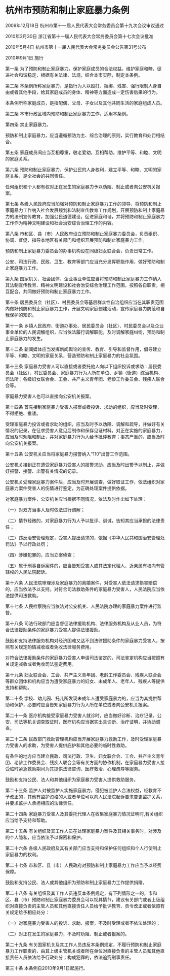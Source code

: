 # 杭州市预防和制止家庭暴力条例

2009年12月18日 杭州市第十一届人民代表大会常务委员会第十九次会议审议通过

2010年3月30日 浙江省第十一届人民代表大会常务委员会第十七次会议批准

2010年5月4日 杭州市第十一届人民代表大会常务委员会公告第31号公布

2010年9月1日 施行

<!-- INFO END -->

第一条 为了预防和制止家庭暴力，保护家庭成员的合法权益，维护家庭和睦，促进社会和谐稳定，根据有关法律、法规，结合本市实际，制定本条例。

第二条 本条例所称家庭暴力，是指行为人以殴打、捆绑、残害、强行限制人身自由或者其他手段，给其家庭成员的身体、精神等方面造成一定伤害后果的行为。

本条例所称家庭成员，是指配偶、父母、子女以及其他共同生活的家庭组成人员。

第三条 本市行政区域内预防和制止家庭暴力工作，适用本条例。

第四条 禁止家庭暴力。

预防和制止家庭暴力，应当遵循预防为主、综合治理的原则，实行教育和处罚相结合。

第五条 家庭成员间应当互相尊重，敬老爱幼，互相帮助，维护平等、和睦、文明的家庭关系。

第六条 预防和制止家庭暴力，保护公民的人身权利，建立平等、和睦、文明的家庭关系，是全社会的共同责任。

任何组织和个人都有权对正在发生的家庭暴力予以劝阻、制止或者向公安机关报案。

第七条 各级人民政府应当加强对预防和制止家庭暴力工作的领导，将预防和制止家庭暴力工作纳入社会发展规划和法制宣传教育工作规划，开展预防和制止家庭暴力的法制宣传教育，加强公民道德建设，促进家庭和谐，并将预防和制止家庭暴力工作作为精神文明建设和社会治安综合治理工作的内容。

第八条 市和区、县（市）人民政府设立预防和制止家庭暴力委员会，负责组织、协调、督促、指导本地区有关部门和组织开展预防和制止家庭暴力工作。

预防和制止家庭暴力委员会的办事机构设在同级妇女联合会，负责日常工作。

公安、司法行政、民政、卫生、教育等部门应当充分发挥职能作用，做好预防和制止家庭暴力工作。

第九条 国家机关、社会团体、企业事业单位应当将预防和制止家庭暴力工作纳入其法制宣传教育、精神文明建设和社会治安综合治理工作范围，按照各自职责，相互配合，共同做好预防和制止家庭暴力工作。

第十条 居民委员会（社区）、村民委员会等基层群众性自治组织应当在其职责范围内做好预防和制止家庭暴力工作，开展文明家庭创建活动，宣传家庭暴力防范和自我保护的知识。

第十一条 乡镇人民政府、街道办事处、居民委员会（社区）、村民委员会以及企业事业单位的人民调解组织，应当依法履行调解职能，及时调解家庭纠纷，预防和制止家庭暴力的发生。

第十二条 新闻媒体应当发挥新闻舆论的宣传、教育、引导和监督作用，倡导建立平等、和睦、文明的家庭关系，营造预防和制止家庭暴力的社会氛围。

第十三条 家庭暴力受害人可以直接或者委托他人向以下组织投诉或求助：居民委员会（社区）、村民委员会、家庭暴力行为人所在单位、乡镇（街道）综治机构、司法所；各级妇女联合会、工会、共产主义青年团、老龄工作委员会、残疾人联合会等。

家庭暴力受害人也可以直接向公安机关报案。

第十四条 首先接到家庭暴力受害人报案或者投诉、求助的组织，应当及时受理，不得拒绝、推诿。

受理家庭暴力投诉或者求助的组织，应当及时予以劝阻、调解和疏导，并做好有关情况的记录，在征求受害人意见后制作和保存见证材料。对正在实施的家庭暴力，应当及时劝阻和制止，并对家庭暴力行为人给予批评教育；事态严重的，应当及时向公安机关报案。

第十五条 公安机关应当将家庭暴力报警纳入“110”出警工作范围。

公安机关接到正在遭受家庭暴力受害人的报警求助，应当及时出警予以制止，并做好报警、接警、出警有关情况的记录。

公安机关受理家庭暴力案件后，应当及时开展调查，做好取证工作，依法组织对家庭暴力案件受害人的伤情进行鉴定，为正确处理案件提供依据。

对家庭暴力案件，公安机关应当根据不同情况，依法及时作出如下处理：

（一）对双方当事人及时依法进行调解；

（二）情节轻微的，对家庭暴力行为人予以批评、训诫，告知其应当承担的法律责任；

（三）违反治安管理规定，受害人提出请求的，依据《中华人民共和国治安管理处罚法》予以行政处罚；

（四）涉嫌犯罪的，应当立案侦查；

（五）属于刑事自诉案件的，应当告知受害人或其法定代理人、近亲属有权向有管辖权的人民法院起诉。

第十六条 人民法院审理涉及家庭暴力的离婚案件，对受害人依法请求损害赔偿的，应当依法予以支持。对符合司法救助条件的家庭暴力受害人，人民法院应当依法提供司法救助。

第十七条 人民检察院应当依法对公安机关、人民法院办理的家庭暴力案件进行监督。

第十八条 司法行政部门应当督促法律援助机构、法律服务机构及从业人员，为符合法律援助条件的家庭暴力受害人提供法律援助。

鼓励和支持法律服务机构对经济困难又达不到法律援助条件的家庭暴力受害人，按照有关规定酌情减收或者免收法律服务费用。

对符合法律援助条件的家庭暴力受害人申请司法鉴定的，司法鉴定机构应当按照有关规定减收或者免收司法鉴定费用。

第十九条 妇女联合会、工会、共产主义青年团、老龄工作委员会、残疾人联合会等群众团体和机构应当为遭受家庭暴力的妇女、未成年人、老年人、残疾人等提供支持和帮助。

第二十条 学校、幼儿园、托儿所发现未成年人遭受家庭暴力的，应当为其提供帮助和保护，必要时应当告知家庭暴力行为人所在单位或者向公安机关报案。

第二十一条 医疗机构接受家庭暴力受害人就诊时，应当做好诊断、治疗记录。公安、司法等机关调查取证时，医疗机构应当据实出具诊断、治疗证明，并协助调查。

第二十二条 民政部门救助管理机构应当开展家庭暴力救助工作，及时受理家庭暴力受害人的求助，为受害人提供庇护和其他必要的临时性救助。

有条件的地方应当建立民政、司法行政、卫生、妇女联合会、工会、共产主义青年团、老龄工作委员会、残疾人联合会等有关方面的协作机制，在家庭暴力受害人接受临时紧急救助期间为其提供法律咨询、医疗救治、心理疏导等服务。

鼓励和支持公民、法人和其他组织为家庭暴力受害人提供救助服务。

第二十三条 监护人对被监护人实施家庭暴力，侵犯被监护人合法权益，经教育不予改正的，其他有监护资格的人或者单位可以向人民法院起诉要求变更监护关系，并要求监护人承担相应的法律责任。

第二十四条 家庭暴力受害人及其委托代理人在收集家庭暴力情况证明时,有关组织应当给予支持和帮助。

第二十五条 有关组织及其工作人员在处理家庭暴力案件及其相关事务时，对涉及的个人隐私，应当依法予以保密和保护。

第二十六条 各级人民政府及其有关部门应当支持和保护任何组织和个人行使制止家庭暴力的权利。

第二十七条 市和区、县（市）人民政府对预防和制止家庭暴力工作应当予以经费保障。

鼓励和支持公民、法人或其他组织为预防和制止家庭暴力工作提供捐赠。

第二十八条 有关组织及其工作人员违反本条例规定，有下列情形之一的，市和区、县（市）预防和制止家庭暴力委员会可以视其情节，建议有关部门或者上级组织对直接负责的主管人员和其他直接责任人员给予批评教育、责令改正或者依照有关规定给予相应处分：

（一）对家庭暴力受害人的投诉、求助、报案，不及时受理或者不依法处理的；

（二）对正在发生的家庭暴力，不及时劝阻、制止或者报案的。

第二十九条 有关国家机关及其工作人员违反本条例规定，不履行预防和制止家庭暴力工作职责的，由其上级主管机关或者所在单位对直接负责的主管人员和其他直接责任人员依法给予行政处分；构成犯罪的，依法追究刑事责任。

第三十条 本条例自2010年9月1日起施行。

